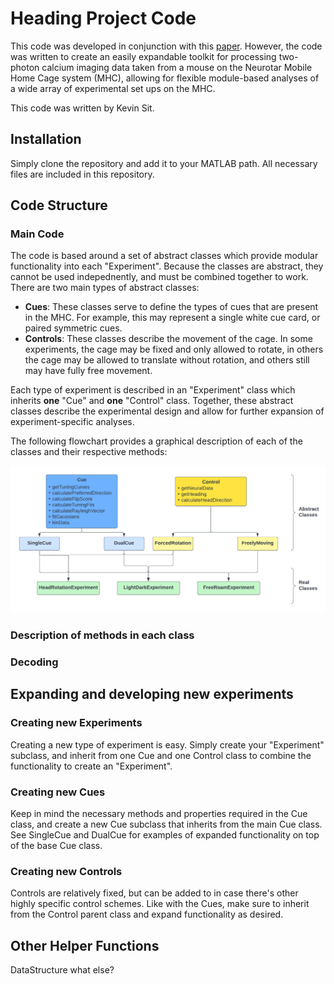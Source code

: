 # Heading Project Code
This code was developed in conjunction with this [paper](google.com). However, the code was written to create an easily expandable toolkit for processing two-photon calcium imaging data taken from a mouse on the Neurotar Mobile Home Cage system (MHC), allowing for flexible module-based analyses of a wide array of experimental set ups on the MHC.

This code was written by Kevin Sit.

## Installation
Simply clone the repository and add it to your MATLAB path. All necessary files are included in this repository.

## Code Structure
### Main Code
The code is based around a set of abstract classes which provide modular functionality into each "Experiment". Because the classes are abstract, they cannot be used indepednently, and must be combined together to work. There are two main types of abstract classes:

- **Cues**: These classes serve to define the types of cues that are present in the MHC. For example, this may represent a single white cue card, or paired symmetric cues.
- **Controls**: These classes describe the movement of the cage. In some experiments, the cage may be fixed and only allowed to rotate, in others the cage may be allowed to translate without rotation, and others still may have fully free movement.

Each type of experiment is described in an "Experiment" class which inherits **one** "Cue" and **one** "Control" class. Together, these abstract classes describe the experimental design and allow for further expansion of experiment-specific analyses.

The following flowchart provides a graphical description of each of the classes and their respective methods:

![class flowchart](./flowchart.png)

### Description of methods in each class

### Decoding

## Expanding and developing new experiments
### Creating new Experiments
Creating a new type of experiment is easy. Simply create your "Experiment" subclass, and inherit from one Cue and one Control class to combine the functionality to create an "Experiment".

### Creating new Cues
Keep in mind the necessary methods and properties required in the Cue class, and create a new Cue subclass that inherits from the main Cue class. See SingleCue and DualCue for examples of expanded functionality on top of the base Cue class.

### Creating new Controls
Controls are relatively fixed, but can be added to in case there's other highly specific control schemes. Like with the Cues, make sure to inherit from the Control parent class and expand functionality as desired.


## Other Helper Functions
DataStructure
what else?
